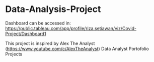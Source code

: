 # Data-Analysis-Project

Dashboard can be accessed in: https://public.tableau.com/app/profile/riza.setiawan/viz/Covid-Project/Dashboard1

This project is inspired by Alex The Analyst (https://www.youtube.com/c/AlexTheAnalyst) Data Analyst Portofolio Projects
